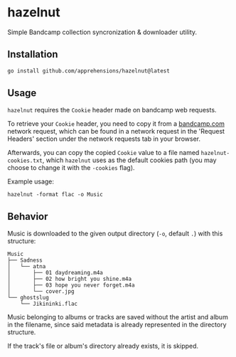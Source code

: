 # hazelnut

Simple Bandcamp collection syncronization & downloader utility.

## Installation
```sh
go install github.com/apprehensions/hazelnut@latest
```

## Usage
`hazelnut` requires the `Cookie` header made on bandcamp web requests.

To retrieve your `Cookie` header, you need to copy it from a [bandcamp.com](https://bandcamp.com/) network request, which can be found in a network request in the 'Request Headers' section under the network requests tab in your browser.

Afterwards, you can copy the copied `Cookie` value to a file named `hazelnut-cookies.txt`, which `hazelnut` uses as the default cookies path (you may choose to change it with the `-cookies` flag).

Example usage:
```
hazelnut -format flac -o Music
```

## Behavior
Music is downloaded to the given output directory (`-o`, default `.`) with this structure:
```
Music
├── Sadness
│   └── atna
│       ├── 01 daydreaming.m4a
│       ├── 02 how bright you shine.m4a
│       ├── 03 hope you never forget.m4a
│       └── cover.jpg
└── ghostslug
    └── Jikininki.flac
```
Music belonging to albums or tracks are saved without the artist and album in the filename, since said metadata is already represented in the directory structure.

If the track's file or album's directory already exists, it is skipped.
